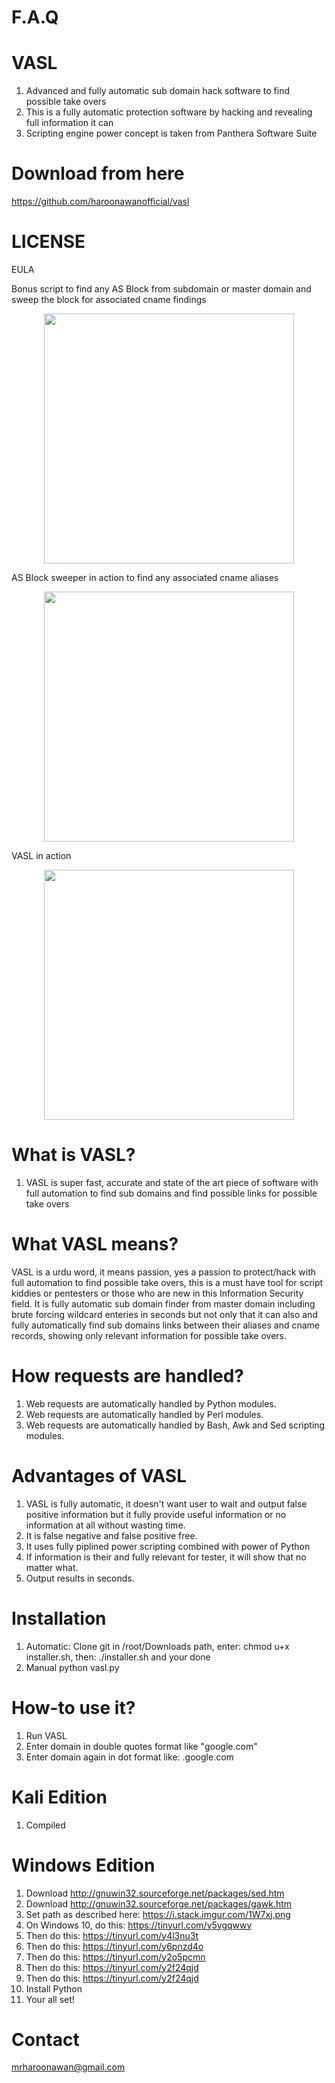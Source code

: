 # F.A.Q

# VASL
1. Advanced and fully automatic sub domain hack software to find possible take overs
2. This is a fully automatic protection software by hacking and revealing full information it can
3. Scripting engine power concept is taken from Panthera Software Suite

# Download from here
https://github.com/haroonawanofficial/vasl

# LICENSE
EULA

Bonus script to find any AS Block from subdomain or master domain and sweep the block for associated cname findings
<div align="center">
    <img src="http://oi63.tinypic.com/2qbfwww.jpg" width="400px"</img> 
</div>

AS Block sweeper in action to find any associated cname aliases
<div align="center">
    <img src="http://oi64.tinypic.com/2a4pyl4.jpg" width="400px"</img> 
</div>

VASL in action
<div align="center">
    <img src="http://oi66.tinypic.com/2cei43p.jpg" width="400px"</img> 
</div>


# What is VASL?
1. VASL is super fast, accurate and state of the art piece of software with full automation to find sub domains and find
possible links for possible take overs


# What VASL means?
VASL is a urdu word, it means passion, yes a passion to protect/hack with full automation to find possible take overs, 
this is a must have tool for script kiddies or pentesters or those who are new in this Information Security field. 
It is fully automatic sub domain finder from master domain including brute forcing wildcard enteries in seconds
but not only that it can also and fully automatically find sub domains links between their aliases and cname records, 
showing only relevant information for possible take overs.

# How requests are handled?
1. Web requests are automatically handled by Python modules.
2. Web requests are automatically handled by Perl modules.
3. Web requests are automatically handled by Bash, Awk and Sed scripting modules.

# Advantages of VASL
1. VASL is fully automatic, it doesn't want user to wait and output false positive information but it fully provide useful 
information or no information at all without wasting time.
2. It is false negative and false positive free.
3. It uses fully piplined power scripting combined with power of Python
4. If information is their and fully relevant for tester, it will show that no matter what.
5. Output results in seconds.

# Installation
1. Automatic: Clone git in /root/Downloads path, enter: chmod u+x installer.sh, then: ./installer.sh and your done
1. Manual python vasl.py

# How-to use it?
1. Run VASL
2. Enter domain in double quotes format like "google.com"
3. Enter domain again in dot format like: .google.com

# Kali Edition
1. Compiled

# Windows Edition
1. Download http://gnuwin32.sourceforge.net/packages/sed.htm
2. Download http://gnuwin32.sourceforge.net/packages/gawk.htm
3. Set path as described here: https://i.stack.imgur.com/1W7xj.png
4. On Windows 10, do this: https://tinyurl.com/y5ygqwwy
5. Then do this: https://tinyurl.com/y4l3nu3t
6. Then do this: https://tinyurl.com/y6pnzd4o
7. Then do this: https://tinyurl.com/y2o5pcmn
8. Then do this: https://tinyurl.com/y2f24qjd
9. Then do this: https://tinyurl.com/y2f24qjd
10. Install Python
11. Your all set!

# Contact
mrharoonawan@gmail.com
